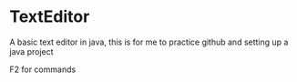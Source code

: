 # TextEditor
A basic text editor in java, this is for me to practice github and setting up a java project


F2 for commands
